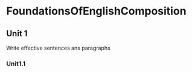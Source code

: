 # FoundationsOfEnglishComposition

## Unit 1

Write effective sentences ans paragraphs

### Unit1.1
